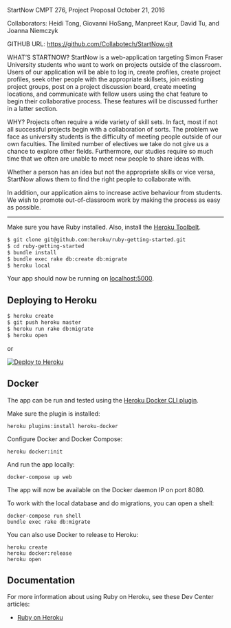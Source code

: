 

StartNow
CMPT 276, Project Proposal
October 21, 2016


Collaborators: Heidi Tong, Giovanni HoSang, Manpreet Kaur, David Tu, and Joanna Niemczyk

GITHUB URL: https://github.com/Collabotech/StartNow.git


WHAT’S STARTNOW?
StartNow is a web-application targeting Simon Fraser University students who want to work on projects outside of the classroom. Users of our application will be able to log in, create profiles, create project profiles, seek other people with the appropriate skillsets, join existing project groups, post on a project discussion board, create meeting locations, and communicate with fellow users using the chat feature to begin their collaborative process. These features will be discussed further in a latter section. 




WHY?
Projects often require a wide variety of skill sets. In fact, most if not all successful projects begin with a collaboration of sorts. The problem we face as university students is the difficulty of meeting people outside of our own faculties. The limited number of electives we take do not give us a chance to explore other fields. Furthermore, our studies require so much time that we often are unable to meet new people to share ideas with.


Whether a person has an idea but not the appropriate skills or vice versa, StartNow allows them to find the right people to collaborate with. 


In addition, our application aims to increase active behaviour from students. We wish to promote out-of-classroom work by making the process as easy as possible. 


_________________________________________________________________________________

Make sure you have Ruby installed.  Also, install the [Heroku Toolbelt](https://toolbelt.heroku.com/).

```sh
$ git clone git@github.com:heroku/ruby-getting-started.git
$ cd ruby-getting-started
$ bundle install
$ bundle exec rake db:create db:migrate
$ heroku local
```

Your app should now be running on [localhost:5000](http://localhost:5000/).

## Deploying to Heroku

```sh
$ heroku create
$ git push heroku master
$ heroku run rake db:migrate
$ heroku open
```

or

[![Deploy to Heroku](https://www.herokucdn.com/deploy/button.png)](https://heroku.com/deploy)

## Docker

The app can be run and tested using the [Heroku Docker CLI plugin](https://devcenter.heroku.com/articles/introduction-local-development-with-docker).

Make sure the plugin is installed:

    heroku plugins:install heroku-docker

Configure Docker and Docker Compose:

    heroku docker:init

And run the app locally:

    docker-compose up web

The app will now be available on the Docker daemon IP on port 8080.

To work with the local database and do migrations, you can open a shell:

    docker-compose run shell
    bundle exec rake db:migrate

You can also use Docker to release to Heroku:

    heroku create
    heroku docker:release
    heroku open

## Documentation

For more information about using Ruby on Heroku, see these Dev Center articles:

- [Ruby on Heroku](https://devcenter.heroku.com/categories/ruby)
